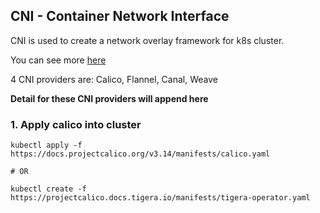 ## CNI - Container Network Interface

CNI is used to create a network overlay framework for k8s cluster.

You can see more [here](https://medium.com/@jain.sm/flannel-vs-calico-a-battle-of-l2-vs-l3-based-networking-5a30cd0a3ebd)

4 CNI providers are: Calico, Flannel, Canal, Weave

**Detail for these CNI providers will append here**

### 1. Apply calico into cluster

```
kubectl apply -f https://docs.projectcalico.org/v3.14/manifests/calico.yaml

# OR

kubectl create -f https://projectcalico.docs.tigera.io/manifests/tigera-operator.yaml
```
